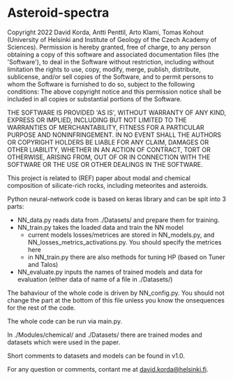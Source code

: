 # Asteroid-spectra

Copyright 2022 David Korda, Antti Penttil, Arto Klami, Tomas Kohout (University of Helsinki and Institute of Geology of 
the Czech Academy of Sciences). Permission is hereby granted, free of charge, to any person obtaining a copy of this 
software and associated documentation files (the 'Software'), to deal in the Software without restriction, including 
without limitation the rights to use, copy, modify, merge, publish, distribute, sublicense, and/or sell copies of 
the Software, and to permit persons to whom the Software is furnished to do so, subject to the following conditions: 
The above copyright notice and this permission notice shall be included in all copies or substantial portions of 
the Software.

THE SOFTWARE IS PROVIDED 'AS IS', WITHOUT WARRANTY OF ANY KIND, EXPRESS OR IMPLIED, INCLUDING BUT NOT LIMITED TO 
THE WARRANTIES OF MERCHANTABILITY, FITNESS FOR A PARTICULAR PURPOSE AND NONINFRINGEMENT. IN NO EVENT SHALL THE AUTHORS 
OR COPYRIGHT HOLDERS BE LIABLE FOR ANY CLAIM, DAMAGES OR OTHER LIABILITY, WHETHER IN AN ACTION OF CONTRACT, TORT OR 
OTHERWISE, ARISING FROM, OUT OF OR IN CONNECTION WITH THE SOFTWARE OR THE USE OR OTHER DEALINGS IN THE SOFTWARE.


This project is related to (REF) paper about modal and chemical composition of silicate-rich rocks, including meteorites and asteroids.

Python neural-network code is based on keras library and can be spit into 3 parts:
- NN_data.py reads data from ./Datasets/ and prepare them for training.
- NN_train.py takes the loaded data and train the NN model
  - current models losses/metrices are stored in NN_models.py, and NN_losses_metrics_activations.py. You should specify the metrices here
  - in NN_train.py there are also methods for tuning HP (based on Tuner and Talos)
- NN_evaluate.py inputs the names of trained models and data for evaluation (either data of name of a file in ./Datasets/)

The bahaviour of the whole code is driven by NN_config.py. You should not change the part at the bottom of this file unless you know the onsequences for the rest of the code.

The whole code can be run via main.py.

In ./Modules/chemical/ and ./Datasets/ there are trained modes and datasets which were used in the paper.

Short comments to datasets and models can be found in v1.0.

For any question or comments, contant me at david.korda@helsinki.fi.
